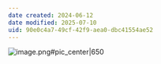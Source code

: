 ```yaml
---
date created: 2024-06-12
date modified: 2025-07-10
uid: 90e0c4a7-49cf-42f9-aea0-dbc41554ae52
---
```


![image.png#pic_center|650](https://imagehosting4picgo.oss-cn-beijing.aliyuncs.com/imagehosting/fix-dir%2Fpicgo%2Fpicgo-clipboard-images%2F2024%2F06%2F24%2F14-30-46-f447b65a8b37e91d79b4509faa94fc27-20240624143045-656c23.png)
